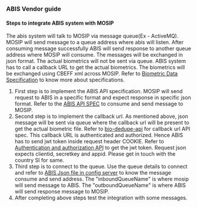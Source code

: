 ### ABIS Vendor guide

#### Steps to integrate ABIS system with MOSIP
The abis system will talk to MOSIP via message queue(Ex - ActiveMQ). MOSIP will send message to a queue address where abis will listen. After consuming message successfully ABIS will send response to another queue address where MOSIP will consume. The messages will be exchanged in json format. The actual biometrics will not be sent via queue. ABIS system has to call a callback URL to get the actual biometrics. The biometrics will be exchanged using CBEFF xml across MOSIP. Refer to [Biometric Data Specification](https://mosipdocs.gitbook.io/platform/functionalities/biometric/biometric-data-specification) to know more about specifications. 
1. First step is to implement the ABIS API specification. MOSIP will send request to ABIS in a specific format and expect response in specific json format. Refer to the [ABIS API SPEC](https://mosipdocs.gitbook.io/platform/functionalities/apis/abis-apis) to consume and send message to MOSIP.
2. Second step is to implement the callback url. As mentioned above, json message will be sent via queue where the callback url will be present to get the actual biometric file. Refer to [bio-dedupe-api](https://mosipdocs.gitbook.io/platform/functionalities/apis/registration-processor-apis#5-bio-dedupe-api) for callback url API spec. This callback URL is authenticated and authorized. Hence ABIS has to send jwt token inside request header COOKIE. Refer to [Authentication and authorization API](https://mosipdocs.gitbook.io/platform/functionalities/apis/authn-and-authz-apis#authenticate-using-clientid-and-secret-key) to get the jwt token. Request json expects clientid, secretkey and appid. Please get in touch with the country SI for same.
3. Third step is to connect to the queue. Use the queue details to connect  and refer to [ABIS Json file in config server](https://github.com/mosip/mosip-config/blob/master/config-templates/RegistrationProcessorAbis-env.json) to know the message consume and send address. The "inboundQueueName" is where mosip will send message to ABIS. The "outboundQueueName" is where ABIS will send response message to MOSIP.
4. After completing above steps test the integration with some messages.
